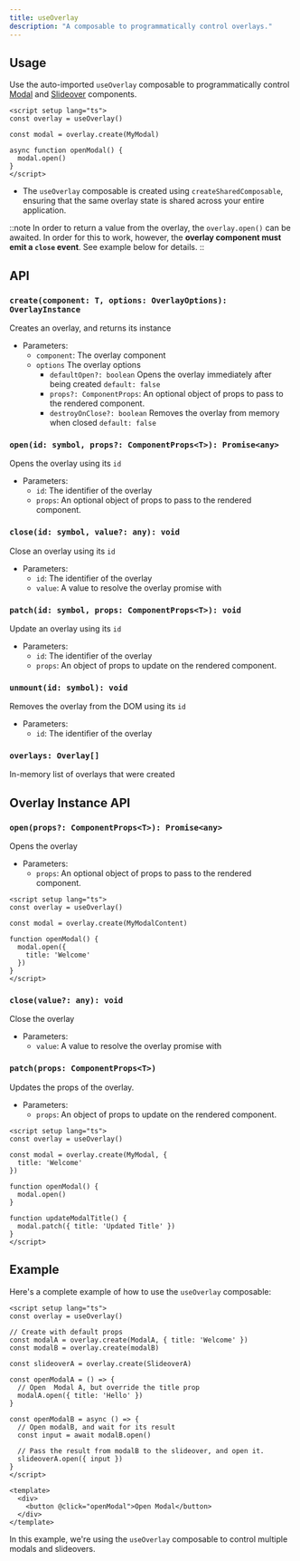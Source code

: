 ```yaml
---
title: useOverlay
description: "A composable to programmatically control overlays."
---
```


## Usage

Use the auto-imported `useOverlay` composable to programmatically control [Modal](/components/modal) and [Slideover](/components/slideover) components.

```vue
<script setup lang="ts">
const overlay = useOverlay()

const modal = overlay.create(MyModal)

async function openModal() {
  modal.open()
}
</script>
```

- The `useOverlay` composable is created using `createSharedComposable`, ensuring that the same overlay state is shared across your entire application.

::note
In order to return a value from the overlay, the `overlay.open()` can be awaited. In order for this to work, however, the **overlay component must emit a `close` event**. See example below for details.
::

## API

### `create(component: T, options: OverlayOptions): OverlayInstance`

Creates an overlay, and returns its instance

- Parameters:
  - `component`: The overlay component
  - `options` The overlay options
    - `defaultOpen?: boolean` Opens the overlay immediately after being created `default: false`
    - `props?: ComponentProps`: An optional object of props to pass to the rendered component.
    - `destroyOnClose?: boolean` Removes the overlay from memory when closed `default: false`

### `open(id: symbol, props?: ComponentProps<T>): Promise<any>`

Opens the overlay using its `id`

- Parameters:
  - `id`: The identifier of the overlay
  - `props`: An optional object of props to pass to the rendered component.

### `close(id: symbol, value?: any): void`

Close an overlay using its `id`

- Parameters:
  - `id`: The identifier of the overlay
  - `value`: A value to resolve the overlay promise with

### `patch(id: symbol, props: ComponentProps<T>): void`

Update an overlay using its `id`

- Parameters:
  - `id`: The identifier of the overlay
  - `props`: An object of props to update on the rendered component.

### `unmount(id: symbol): void`

Removes the overlay from the DOM using its `id`

- Parameters:
  - `id`: The identifier of the overlay

### `overlays: Overlay[]`

In-memory list of overlays that were created

## Overlay Instance API

### `open(props?: ComponentProps<T>): Promise<any>`

Opens the overlay

- Parameters:
  - `props`: An optional object of props to pass to the rendered component.

```vue
<script setup lang="ts">
const overlay = useOverlay()

const modal = overlay.create(MyModalContent)

function openModal() {
  modal.open({
    title: 'Welcome'
  })
}
</script>
```

### `close(value?: any): void`

Close the overlay

- Parameters:
  - `value`: A value to resolve the overlay promise with

### `patch(props: ComponentProps<T>)`

Updates the props of the overlay.

- Parameters:
  - `props`: An object of props to update on the rendered component.

```vue
<script setup lang="ts">
const overlay = useOverlay()

const modal = overlay.create(MyModal, {
  title: 'Welcome'
})

function openModal() {
  modal.open()
}

function updateModalTitle() {
  modal.patch({ title: 'Updated Title' })
}
</script>
```

## Example

Here's a complete example of how to use the `useOverlay` composable:

```vue
<script setup lang="ts">
const overlay = useOverlay()

// Create with default props
const modalA = overlay.create(ModalA, { title: 'Welcome' })
const modalB = overlay.create(modalB)

const slideoverA = overlay.create(SlideoverA)

const openModalA = () => {
  // Open  Modal A, but override the title prop
  modalA.open({ title: 'Hello' })
}

const openModalB = async () => {
  // Open modalB, and wait for its result
  const input = await modalB.open()

  // Pass the result from modalB to the slideover, and open it.
  slideoverA.open({ input })
}
</script>

<template>
  <div>
    <button @click="openModal">Open Modal</button>
  </div>
</template>
```

In this example, we're using the `useOverlay` composable to control multiple modals and slideovers.
